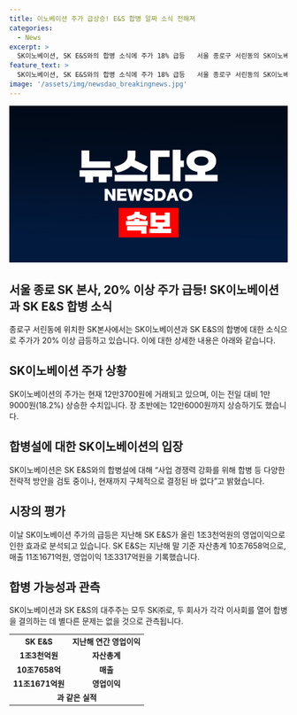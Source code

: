 ```yaml
---
title: 이노베이션 주가 급상승! E&S 합병 알짜 소식 전해져
categories:
  - News
excerpt: >
  SK이노베이션, SK E&S와의 합병 소식에 주가 18% 급등   서울 종로구 서린동의 SK이노베이션 본사에서 합병 소식에 따른 주가 상승이 이어지고 있습니다. SK이노베이션은 SK E&S와의 합병을 검토 중이나 구체적인 결정은 아직 없다고 밝혔으며, 이로 인해 주가가 18% 상승하였습니다. 이는 SK E&S의 알짜 발전 및 전력판매회사로서의 평가에 따른 것으로 보입니다. SK그룹은 이와 관련하여 SK이노베이션의 자회사인 SK온의 기업공개(IPO)를 추진하고 있으며, 자본 확충을 위한 조치로 이를 검토 중인 것으로 알려져 있습니다.
feature_text: >
  SK이노베이션, SK E&S와의 합병 소식에 주가 18% 급등   서울 종로구 서린동의 SK이노베이션 본사에서 합병 소식에 따른 주가 상승이 이어지고 있습니다. SK이노베이션은 SK E&S와의 합병을 검토 중이나 구체적인 결정은 아직 없다고 밝혔으며, 이로 인해 주가가 18% 상승하였습니다. 이는 SK E&S의 알짜 발전 및 전력판매회사로서의 평가에 따른 것으로 보입니다. SK그룹은 이와 관련하여 SK이노베이션의 자회사인 SK온의 기업공개(IPO)를 추진하고 있으며, 자본 확충을 위한 조치로 이를 검토 중인 것으로 알려져 있습니다.
image: '/assets/img/newsdao_breakingnews.jpg'
---
```


<p><img src="/assets/img/newsdao_breakingnews.jpg" alt="firstkoreanews 속보" /></p>

<h2 data-ke-size="size26">서울 종로 SK 본사, 20% 이상 주가 급등! SK이노베이션과 SK E&S 합병 소식</h2>

<p data-ke-size="size16">종로구 서린동에 위치한 SK본사에서는 SK이노베이션과 SK E&S의 합병에 대한 소식으로 주가가 20% 이상 급등하고 있습니다. 이에 대한 상세한 내용은 아래와 같습니다.</p>

<h2 data-ke-size="size24">SK이노베이션 주가 상황</h2>

<p data-ke-size="size16">SK이노베이션의 주가는 현재 12만3700원에 거래되고 있으며, 이는 전일 대비 1만9000원(18.2%) 상승한 수치입니다. 장 초반에는 12만6000원까지 상승하기도 했습니다.</p>

<h2 data-ke-size="size24">합병설에 대한 SK이노베이션의 입장</h2>

<p data-ke-size="size16">SK이노베이션은 SK E&S와의 합병설에 대해 “사업 경쟁력 강화를 위해 합병 등 다양한 전략적 방안을 검토 중이나, 현재까지 구체적으로 결정된 바 없다”고 밝혔습니다.</p>

<h2 data-ke-size="size24">시장의 평가</h2>

<p data-ke-size="size16">이날 SK이노베이션 주가의 급등은 지난해 SK E&S가 올린 1조3천억원의 영업이익으로 인한 효과로 분석되고 있습니다. SK E&S는 지난해 말 기준 자산총계 10조7658억으로, 매출 11조1671억원, 영업이익 1조3317억원을 기록했습니다.</p>

<h2 data-ke-size="size24">합병 가능성과 관측</h2>

<p data-ke-size="size16">SK이노베이션과 SK E&S의 대주주는 모두 SK㈜로, 두 회사가 각각 이사회를 열어 합병을 결의하는 데 별다른 문제는 없을 것으로 관측됩니다.</p>

<table>
  <tr>
    <td style="text-align: center; height: 17px;"><b>SK E&S</b></td>
    <td style="text-align: center; height: 17px;"><b>지난해 연간 영업이익</b></td>
  </tr>
  <tr>
    <td style="text-align: center; height: 17px;"><b>1조3천억원</b></td>
    <td style="text-align: center; height: 17px;"><b>자산총계</b></td>
  </tr>
  <tr>
    <td style="text-align: center; height: 17px;"><b>10조7658억</b></td>
    <td style="text-align: center; height: 17px;"><b>매출</b></td>
  </tr>
  <tr>
    <td style="text-align: center; height: 17px;"><b>11조1671억원</b></td>
    <td style="text-align: center; height: 17px;"><b>영업이익</b></td>
  </tr>
  <tr>
    <td style="text-align: center; height: 17px;" colspan="2"><b>과 같은 실적</b></td>
  </tr>
</table>

<p data-ke-size="size16">&nbsp;</p>

